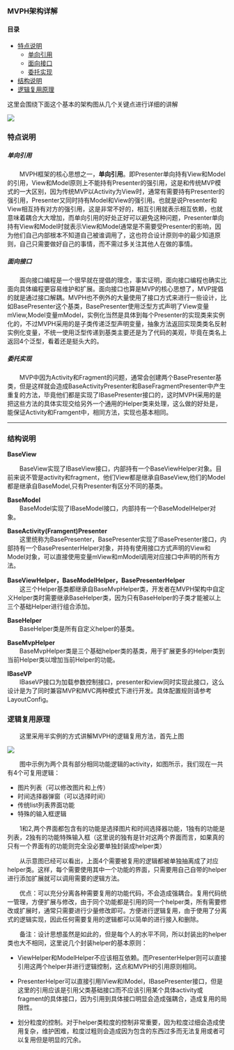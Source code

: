 ###  MVPH架构详解
#### 目录
* [特点说明](#特点说明)
  + [单向引用](#单向引用)
  + [面向接口](#面向接口)
  + [委托实现](#委托实现)
* [结构说明](#结构说明)
* [逻辑复用原理](#逻辑复用原理)

这里会围绕下面这个基本的架构图从几个关键点进行详细的讲解

![](https://raw.githubusercontent.com/AcgnCodeMonkey/MVPLibrary/master/file/架构图1.png)

### 特点说明
#####  单向引用
&emsp;&emsp;MVPH框架的核心思想之一，**单向引用**。即Presenter单向持有View和Model的引用，View和Model原则上不能持有Presenter的强引用，这是和传统MVP模式的一大区别，因为传统MVP以Activity为View时，通常有需要持有Presenter的强引用，Presenter又同时持有Model和View的强引用。也就是说Presenter和View相互持有对方的强引用，这是非常不好的，相互引用就表示相互依赖，也就意味着耦合大大增加，而单向引用的好处正好可以避免这种问题，Presenter单向持有View和Model时就表示View和Model通常是不需要受Presenter的影响，因为他们自己内部根本不知道自己被谁调用了，这也符合设计原则中的最少知道原则，自己只需要做好自己的事情，而不需过多关注其他人在做的事情。

##### 面向接口
&emsp;&emsp;面向接口编程是一个很早就在提倡的理念，事实证明，面向接口编程也确实比面向具体编程更容易维护和扩展。面向接口也算是MVP的核心思想了，MVP提倡的就是通过接口解耦。MVPH也不例外的大量使用了接口方式来进行一些设计，比如BasePresenter这个基类，BasePresenter使用泛型方式声明了View变量mView,Model变量mModel，实例化当然是具体到每个Presenter的实现类来实例化的，不过MVPH采用的是子类传递泛型声明变量，抽象方法返回实现类类名反射实例化变量，不统一使用泛型传递到基类主要还是为了代码的美观，毕竟在类名上返回4个泛型，看着还是挺头大的。

##### 委托实现
&emsp;&emsp;MVP中因为Activity和Fragment的问题，通常会创建两个BasePresenter基类，但是这样就会造成BaseActivityPresenter和BaseFragmentPresenter中产生重复的方法，毕竟他们都是实现了IBasePresenter接口的，这时MVPH采用的是把这些方法的具体实现交给另外一个通用的Helper类来处理，这么做的好处是，能保证Activity和Framgent中，相同方法，实现也基本相同。

---

### 结构说明

**BaseView**<br>

&emsp;&emsp;BaseView实现了IBaseView接口，内部持有一个BaseViewHelper对象。目前来说不管是activity和fragment，他们View都是继承自BaseView,他们的Model都是继承自BaseModel,只有Presenter有区分不同的基类。

**BaseModel**<br>
&emsp;&emsp;BaseModel实现了IBaseModel接口，内部持有一个BaseModelHelper对象。

**BaseActivity(Framgent)Presenter**<br>
&emsp;&emsp;这里统称为BasePresenter，BasePresenter实现了IBasePresenter接口，内部持有一个BasePresenterHelper对象，并持有使用接口方式声明的View和Model对象，可以直接使用变量mView和mModel调用对应接口中声明的所有方法。

**BaseViewHelper，BaseModelHelper，BasePresenterHelper**<br>
&emsp;&emsp;这三个Helper基类都继承自BaseMvpHelper类，开发者在MVPH架构中自定义Helper类时需要继承BaseHelper类，因为只有BaseHelper的子类才能被以上三个基础Helper进行组合添加。

**BaseHelper**<br>
&emsp;&emsp;BaseHelper类是所有自定义helper的基类。

**BaseMvpHelper**<br>
&emsp;&emsp;BaseMvpHelper类是三个基础helper类的基类，用于扩展更多的Helper类到当前Helper类以增加当前Helper的功能。

**IBaseVP**<br>
&emsp;&emsp;IBaseVP接口为加载参数控制接口，presenter和view同时实现此接口，这么设计是为了同时兼容MVP和MVC两种模式下进行开发。具体配置规则请参考LayoutConfig。

### 逻辑复用原理

&emsp;&emsp;这里采用半实例的方式讲解MVPH的逻辑复用方法，首先上图

![](https://raw.githubusercontent.com/AcgnCodeMonkey/MVPLibrary/master/file/逻辑复用图.png)

&emsp;&emsp;图中示例为两个具有部分相同功能逻辑的activity，如图所示，我们现在一共有4个可复用逻辑：
* 图片列表（可以修改图片和上传）
* 时间选择器弹窗（可以选择时间）
* 传统list列表界面功能
* 特殊的输入框逻辑

&emsp;&emsp;1和2,两个界面都包含有的功能是选择图片和时间选择器功能，1独有的功能是列表，2独有的功能特殊输入框（这里说的独有是针对这两个界面而言，如果真的只有一个界面有的功能则完全没必要单独封装成helper类）

&emsp;&emsp;从示意图已经可以看出，上面4个需要被复用的逻辑都被单独抽离成了对应helper类。这样，每个需要使用其中一个功能的界面，只需要用自己自带的helper进行添加扩展就可以调用需要的逻辑方法。

&emsp;&emsp;优点：可以充分分离各种需要复用的功能代码，不会造成强耦合。复用代码统一管理，方便扩展与修改，由于同个功能都是引用的同一个helper类，所有需要修改或扩展时，通常只需要进行少量修改即可。方便进行逻辑复用，由于使用了分离式的逻辑实现，因此任何需要复用的逻辑都可以简单的进行接入和删除。

&emsp;&emsp;备注：设计思想虽然是如此的，但是每个人的水平不同，所以封装出的helper类也大不相同，这里说几个封装helper的基本原则：

* ViewHelper和ModelHelper不应该相互依赖。而PresenterHelper则可以直接引用这两个helper并进行逻辑控制，这点和MVPH的引用原则相同。

* PresenterHelper可以直接引用IView和IModel，IBasePresenter接口，但是这里的引用应该是引用父类基础接口而不应该引用某个具体activity或fragment的具体接口，因为引用到具体接口明显会造成强耦合，造成复用的局限性。

* 划分粒度的控制。对于helper类粒度的控制非常重要，因为粒度过细会造成使用复杂，维护困难，粒度过粗则会造成因为包含的东西过多而无法复用或者可以复用但是明显的冗余。
